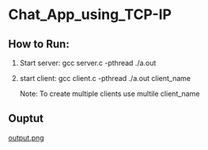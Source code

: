 # Chat_App_using_TCP-IP

## How to Run:

  1) Start server: gcc server.c -pthread
                   ./a.out
                   
  2) start client: gcc client.c -pthread
                   ./a.out client_name
     
     Note: To create multiple clients use multile client_name
     
## Ouptut

 [output.png](Screenshot%20from%202020-06-14%2013-02-25.png)
